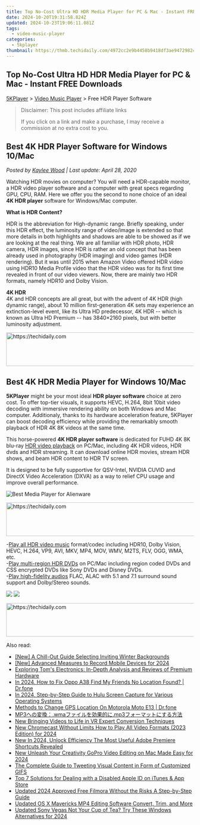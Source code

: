 ```yaml
---
title: Top No-Cost Ultra HD HDR Media Player for PC & Mac - Instant FREE Downloads
date: 2024-10-20T19:31:58.824Z
updated: 2024-10-23T19:06:11.081Z
tags:
  - video-music-player
categories:
  - 5kplayer
thumbnail: https://thmb.techidaily.com/4972cc2e9b4458b9418df3ae9472982c28de632e59f41f250c24ca99aa66f9c9.jpg
---
```


## Top No-Cost Ultra HD HDR Media Player for PC & Mac - Instant FREE Downloads

[5KPlayer](https://tools.techidaily.com/5kplayer/products/) \> [Video Music Player](https://tools.techidaily.com/5kplayer/video-music-player/) \> Free HDR Player Software

>  Disclaimer: This post includes affiliate links
>
>  If you click on a link and make a purchase, I may receive a commission at no extra cost to you.
>

## Best 4K HDR Player Software for Windows 10/Mac

 _Posted by [Kaylee Wood](https://www.quora.com/profile/Amanda-Hu-21) | Last update: April 28, 2020_

Watching HDR movies on computer? You will need a HDR-capable monitor, a HDR video player software and a computer with great specs regarding GPU, CPU, RAM. Here we offer you the second to none choice of an ideal **4K HDR player** software for Windows/Mac computer.

**What is HDR Content?**

HDR is the abbreviation for High-dynamic range. Briefly speaking, under this HDR effect, the luminosity range of video/image is extended so that more details in both highlights and shadows are able to be showed as if we are looking at the real thing. We are all familiar with HDR photo, HDR camera, HDR images, since HDR is rather an old concept that has been already used in photography (HDR imaging) and video games (HDR rendering). But it was until 2015 when Amazon Video offered HDR video using HDR10 Media Profile video that the HDR video was for its first time revealed in front of our video viewers. Now, there are mainly two HDR formats, namely HDR10 and Dolby Vision.

**4K HDR**  
 4K and HDR concepts are all great, but with the advent of 4K HDR (high dynamic range), about 10 million first-generation 4K sets may experience an extinction-level event, like its Ultra HD predecessor, 4K HDR -- which is known as Ultra HD Premium -- has 3840×2160 pixels, but with better luminosity adjustment.

<!-- affiliate ads begin -->
<a href="https://ephamedtechinc.pxf.io/c/5597632/2137218/26400" target="_top" id="2137218">
  <img src="//a.impactradius-go.com/display-ad/26400-2137218" border="0" alt="https://techidaily.com" width="728" height="90"/>
</a>
<img height="0" width="0" src="https://ephamedtechinc.pxf.io/i/5597632/2137218/26400" style="position:absolute;visibility:hidden;" border="0" />
<!-- affiliate ads end -->

## Best 4K HDR Media Player for Windows 10/Mac

**5KPlayer** might be your most ideal **HDR player software** choice at zero cost. To offer top-tier visuals, it supports HEVC, H.264, 8bit 10bit video decoding with immersive rendering ability on both Windows and Mac computer. Additionaly, thanks to its hardware acceleration feature, 5KPlayer can boost decoding efficiency while providing the remarkably smooth playback of HDR 4K 8K videos at the same time.

This horse-powered **4K HDR player software** is dedicated for FUHD 4K 8K blu-ray [HDR video playback](https://tools.techidaily.com/5kplayer/video-music-player/) on PC/Mac, including 4K HDR videos, HDR dvds and HDR streaming. It can download online HDR movies, stream HDR shows, and beam HDR content to HDR TV screen.

It is designed to be fully supportive for QSV-Intel, NVIDIA CUVID and DirectX Video Acceleration (DXVA) as a way to relief CPU usage and improve overall performance.

![Best Media Player for Alienware](https://www.5kplayer.com/video-music-player/img/youtube-0119-01.png) 

<!-- affiliate ads begin -->
<a href="https://bluettius.sjv.io/c/5597632/2139123/17108" target="_top" id="2139123">
  <img src="//a.impactradius-go.com/display-ad/17108-2139123" border="0" alt="https://techidaily.com" width="728" height="90"/>
</a>
<img height="0" width="0" src="https://bluettius.sjv.io/i/5597632/2139123/17108" style="position:absolute;visibility:hidden;" border="0" />
<!-- affiliate ads end -->

\-[Play all HDR video music](https://tools.techidaily.com/5kplayer/video-music-player/) format/codec including HDR10, Dolby Vision, HEVC, H.264, VP9, AVI, MKV, MP4, MOV, WMV, M2TS, FLV, OGG, WMA, etc.   
 \-[Play multi-region HDR DVDs](https://tools.techidaily.com/5kplayer/video-music-player/) on PC/Mac including region coded DVDs and CSS encrypted DVDs like Sony DVDs and Disney DVDs.  
 \-[Play high-fidelity audios](https://tools.techidaily.com/5kplayer/iphone-manager/) FLAC, ALAC with 5.1 and 7.1 surround sound support and Dolby/Stereo sounds. 

[![](https://www.5kplayer.com/video-music-player/../button/freedownwhitewin.png)](https://tools.techidaily.com/5kplayer/products/) [![](https://www.5kplayer.com/video-music-player/../button/freedownbackmac.png)](https://tools.techidaily.com/5kplayer/products/)

<!-- affiliate ads begin -->
<a href="https://appsumo.8odi.net/c/5597632/2094421/7443" target="_top" id="2094421">
  <img src="//a.impactradius-go.com/display-ad/7443-2094421" border="0" alt="https://techidaily.com" width="728" height="90"/>
</a>
<img height="0" width="0" src="https://appsumo.8odi.net/i/5597632/2094421/7443" style="position:absolute;visibility:hidden;" border="0" />
<!-- affiliate ads end -->

<ins class="adsbygoogle"
     style="display:block"
     data-ad-format="autorelaxed"
     data-ad-client="ca-pub-7571918770474297"
     data-ad-slot="1223367746"></ins>

<ins class="adsbygoogle"
     style="display:block"
     data-ad-client="ca-pub-7571918770474297"
     data-ad-slot="8358498916"
     data-ad-format="auto"
     data-full-width-responsive="true"></ins>

<span class="atpl-alsoreadstyle">Also read:</span>
<div><ul>
<li><a href="https://youtube-clips.techidaily.com/new-a-chill-out-guide-selecting-inviting-winter-backgrounds/"><u>[New] A Chill-Out Guide Selecting Inviting Winter Backgrounds</u></a></li>
<li><a href="https://desktop-recording.techidaily.com/new-advanced-measures-to-record-mobile-devices-for-2024/"><u>[New] Advanced Measures to Record Mobile Devices for 2024</u></a></li>
<li><a href="https://hardware-help.techidaily.com/exploring-toms-electronics-in-depth-analysis-and-reviews-of-premium-hardware/"><u>Exploring Tom's Electronics: In-Depth Analysis and Reviews of Premium Hardware</u></a></li>
<li><a href="https://review-topics.techidaily.com/in-2024-how-to-fix-oppo-a38-find-my-friends-no-location-found-drfone-by-drfone-virtual-android/"><u>In 2024, How to Fix Oppo A38 Find My Friends No Location Found? | Dr.fone</u></a></li>
<li><a href="https://remote-screen-capture.techidaily.com/in-2024-step-by-step-guide-to-hulu-screen-capture-for-various-operating-systems/"><u>In 2024, Step-by-Step Guide to Hulu Screen Capture for Various Operating Systems</u></a></li>
<li><a href="https://fake-location.techidaily.com/methods-to-change-gps-location-on-motorola-moto-e13-drfone-by-drfone-virtual-android/"><u>Methods to Change GPS Location On Motorola Moto E13 | Dr.fone</u></a></li>
<li><a href="https://discover-community.techidaily.com/mp3wmamp3/"><u>MP3への変換：.wmaファイルを効果的に.mp3フォーマットにする方法</u></a></li>
<li><a href="https://video-ai-editor.techidaily.com/new-bringing-videos-to-life-in-vr-expert-conversion-techniques/"><u>New Bringing Videos to Life in VR Expert Conversion Techniques</u></a></li>
<li><a href="https://video-ai-editor.techidaily.com/new-chromecast-without-limits-how-to-play-all-video-formats-2023-edition-for-2024/"><u>New Chromecast Without Limits How to Play All Video Formats (2023 Edition) for 2024</u></a></li>
<li><a href="https://video-ai-editor.techidaily.com/new-in-2024-unlock-efficiency-the-most-useful-adobe-premiere-shortcuts-revealed/"><u>New In 2024, Unlock Efficiency The Most Useful Adobe Premiere Shortcuts Revealed</u></a></li>
<li><a href="https://video-ai-editor.techidaily.com/new-unleash-your-creativity-gopro-video-editing-on-mac-made-easy-for-2024/"><u>New Unleash Your Creativity GoPro Video Editing on Mac Made Easy for 2024</u></a></li>
<li><a href="https://twitter-videos.techidaily.com/the-complete-guide-to-tweeting-visual-content-in-form-of-customized-gifs/"><u>The Complete Guide to Tweeting Visual Content in Form of Customized GIFS</u></a></li>
<li><a href="https://fox-sys.techidaily.com/top-7-solutions-for-dealing-with-a-disabled-apple-id-on-itunes-and-app-store/"><u>Top 7 Solutions for Dealing with a Disabled Apple ID on iTunes & App Store</u></a></li>
<li><a href="https://video-ai-editor.techidaily.com/updated-2024-approved-free-filmora-without-the-risks-a-step-by-step-guide/"><u>Updated 2024 Approved Free Filmora Without the Risks A Step-by-Step Guide</u></a></li>
<li><a href="https://video-ai-editor.techidaily.com/updated-os-x-mavericks-mp4-editing-software-convert-trim-and-more/"><u>Updated OS X Mavericks MP4 Editing Software Convert, Trim, and More</u></a></li>
<li><a href="https://video-ai-editor.techidaily.com/updated-sony-vegas-not-your-cup-of-tea-try-these-windows-alternatives-for-2024/"><u>Updated Sony Vegas Not Your Cup of Tea? Try These Windows Alternatives for 2024</u></a></li>
</ul></div>


